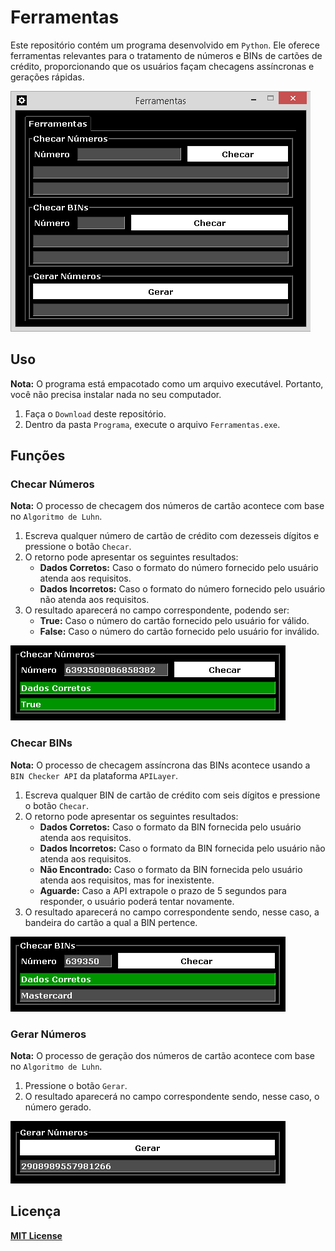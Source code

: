 # Ferramentas

Este repositório contém um programa desenvolvido em `Python`. Ele oferece ferramentas relevantes para o tratamento de números e BINs de cartões de crédito, proporcionando que os usuários façam checagens assíncronas e gerações rápidas.

![Ferramentas](Imagens/Ferramentas.png)

## Uso

**Nota:** O programa está empacotado como um arquivo executável. Portanto, você não precisa instalar nada no seu computador.

1. Faça o `Download` deste repositório.
2. Dentro da pasta `Programa`, execute o arquivo `Ferramentas.exe`.

## Funções

### Checar Números

**Nota:** O processo de checagem dos números de cartão acontece com base no `Algoritmo de Luhn`.

1. Escreva qualquer número de cartão de crédito com dezesseis dígitos e pressione o botão `Checar`.
2. O retorno pode apresentar os seguintes resultados:
    - **Dados Corretos:** Caso o formato do número fornecido pelo usuário atenda aos requisitos.
    - **Dados Incorretos:** Caso o formato do número fornecido pelo usuário não atenda aos requisitos.
3. O resultado aparecerá no campo correspondente, podendo ser:
    - **True:** Caso o número do cartão fornecido pelo usuário for válido.
    - **False:** Caso o número do cartão fornecido pelo usuário for inválido.

![Checar Números](Imagens/Checar.png)

### Checar BINs

**Nota:** O processo de checagem assíncrona das BINs acontece usando a `BIN Checker API` da plataforma `APILayer`.

1. Escreva qualquer BIN de cartão de crédito com seis dígitos e pressione o botão `Checar`.
2. O retorno pode apresentar os seguintes resultados:
    - **Dados Corretos:** Caso o formato da BIN fornecida pelo usuário atenda aos requisitos.
    - **Dados Incorretos:** Caso o formato da BIN fornecida pelo usuário não atenda aos requisitos.
    - **Não Encontrado:** Caso o formato da BIN fornecida pelo usuário atenda aos requisitos, mas for inexistente.
    - **Aguarde:** Caso a API extrapole o prazo de 5 segundos para responder, o usuário poderá tentar novamente.
3. O resultado aparecerá no campo correspondente sendo, nesse caso, a bandeira do cartão a qual a BIN pertence.

![Checar BINs](Imagens/Retorno.png)

### Gerar Números

**Nota:** O processo de geração dos números de cartão acontece com base no `Algoritmo de Luhn`.

1. Pressione o botão `Gerar`.
2. O resultado aparecerá no campo correspondente sendo, nesse caso, o número gerado.

![Gerar Números](Imagens/Gerar.png)

## Licença

**[MIT License](LICENSE.md)**